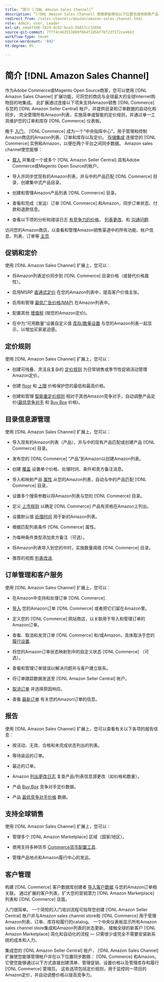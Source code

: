 ```yaml
---
title: “简介 [!DNL Amazon Sales Channel]”
description: ”[!DNL Amazon Sales Channel] 使商家能够在以下位置无缝地销售产品： [!DNL Amazon Marketplace].”
redirect_from: /sales-channels/amazon/amazon-sales-channel.html
role: Admin, User, Leader
exl-id: a4a6f446-7029-4c92-bce3-5b857cc33056
source-git-commit: 7fff4c463551089fb64f2d5bf7bf23f272ce4663
workflow-type: tm+mt
source-wordcount: '842'
ht-degree: 0%

---
```


# 简介 [!DNL Amazon Sales Channel]

作为Adobe Commerce或Magento Open Source商家，您可以使用 [!DNL Amazon Sales Channel] 扩展功能，可将您的商店与全球最大的全球Internet购物目的地集成。 此扩展通过连接以下项来支持Amazon销售 [!DNL Commerce] 与您的 [!DNL Amazon Seller Central] 帐户，并提供目录和订单数据的自动化和同步。 完全管理所有Amazon列表，实施简单或智能的定价规则，并通过单一工具维护您的订单和库存 [!DNL Commerce] 仪表板。

晚于 [入门](./amazon-onboarding-home.md)， [!DNL Commerce] 成为一个“中央指挥中心”，用于管理和控制Amazon商店的Amazon列表、订单和库存以及定价。 [存储集成](./store-integration.md) 连接您的 [!DNL Commerce] 实例和Amazon，以便在两个平台之间同步数据。 Amazon sales channel使您能够：

- [载入](./amazon-onboarding-home.md) 并集成一个或多个 [!DNL Amazon Seller Central] 具有Adobe Commerce或Magento Open Source的帐户。

- 导入并同步您现有的Amazon列表，并与中的产品匹配 [!DNL Commerce] 目录，创建集中式产品目录。

- 创建和管理Amazon产品列表 [!DNL Commerce] 目录。

- 查看和完成（发运）订单 [!DNL Commerce] 和Amazon，同步订单状态、付款和退款信息。

- 查看以下项的分析和错误日志 [有竞争力的价格](./competitive-price-analysis.md)， [列表更改](./listing-changes-log.md)、和 [沟通问题](./communication-errors-log.md).

访问您的Amazon商店，以查看和管理Amazon销售渠道中的所有功能、帐户信息、列表、订单等 [主页](./amazon-sales-channel-home.md).

## 促销和定价

使用 [!DNL Amazon Sales Channel] 扩展上，您可以：

- 将Amazon列表定价同步到 [!DNL Commerce] 目录价格（或替代价格属性）。

- 启用MSRP [直通式定价](./listing-price.md#configure-listing-price-settings) 在您的Amazon列表中，提高客户价值主张。

- 启用和管理 [最低广告价格(MAP)](./listing-price.md#configure-listing-price-settings) 在Amazon列表中。

- 配置其他 [增值税](./listing-price.md#configure-listing-price-settings) (按您的Amazon定价)。

- 在中为“可用数量”设置自定义值 [库存/数量设置](./stock-quantity.md#configure-stock--quantity-settings) 与您的Amazon列表一起显示，以增加买家紧迫感。

## 定价规则

使用 [!DNL Amazon Sales Channel] 扩展上，您可以：

- 创建可栈叠、灵活且复杂的 [定价规则](./pricing-products.md) 为日常销售或季节性促销活动管理Amazon定价。

- 创建 [floor](./floor-price.md) 和 [上限](./optional-ceiling-price.md) 价格保护您的最低和最高价格。

- 创建和管理 [智能重定价规则](./intelligent-repricing-rules.md) 相对于其他Amazon竞争对手，自动调整产品定价([最低竞争对手](./lowest-competitor-pricing.md) 和 [Buy Box](./buy-box-competitor-pricing.md) 价格)。

## 目录信息源管理

使用 [!DNL Amazon Sales Channel] 扩展上，您可以：

- 导入现有的Amazon列表（产品），并与中的现有产品匹配或创建产品 [!DNL Commerce] 目录。

- 发布您的 [!DNL Commerce] “产品”到Amazon以创建Amazon列表。

- 创建 [覆盖](./creating-editing-overrides.md) 设置单个价格、处理时间、条件和卖方备注消息。

- 导入和映射产品 [属性](./attributes-view.md) 从您的Amazon列表，自动与中的产品匹配 [!DNL Commerce] 目录。

- 设置多个搜索参数以将Amazon列表与您的 [!DNL Commerce] 目录。

- 定义 [上市规则](./listing-rules.md) 以确定 [!DNL Commerce] 产品有资格在Amazon上列出。

- 设置默认值 [处理时间](./product-listing-actions.md) 用于新的Amazon列表。

- 根据匹配列表条件 [!DNL Commerce] 属性。

- 为每种条件类型添加卖方备注（可选）。

- 将Amazon列表导入到您的中时，实施数量阈值 [!DNL Commerce] 目录。

- 推荐的视图 [列表改进](./listing-improvements.md).

## 订单管理和客户服务

使用 [!DNL Amazon Sales Channel] 扩展上，您可以：

- 在Amazon中支持和处理订单 [!DNL Commerce].

- [导入](./order-settings.md#configure-order-settings) 您的Amazon订单 [!DNL Commerce] 或者把它们留在Amazon里。

- 定义您的 [!DNL Commerce] 网站商店，以关联用于导入和管理订单的Amazon订单。

- 查看、取消和发货订单 [!DNL Commerce] 和/或Amazon，具体取决于您的 [履行设置](./fulfilled-by.md).

- 将您的Amazon订单状态映射到中的自定义状态 [!DNL Commerce] （可选）。

- 查看和管理订单错误以解决问题并与客户建立联系。

- 将订单跟踪数据发送至 [!DNL Amazon Seller Central] 帐户。

- [取消订单](./cancel-unshipped-order.md) 并选择原因响应。

- 查看 [最新订单](./amazon-store-dashboard.md) 有关您的Amazon订单的信息。

## 报告

使用 [!DNL Amazon Sales Channel] 扩展上，您可以查看有关以下各项的报告信息：

- 按活动、无效、合格和未完成状态列出的列表。

- 等待装运的订单。

- 最近的订单。

- Amazon [列出更改日志](./listing-changes-log.md) 复查产品/列表信息源更改（如价格和数量）。

- 产品 [Buy Box](./buy-box-competitor-pricing.md) 竞争对手定价数据。

- 产品 [最低竞争对手价格](./lowest-competitor-pricing.md) 数据。

## 支持全球销售

使用 [!DNL Amazon Sales Channel] 扩展上，您可以：

- 管理多个 [!DNL Amazon Marketplace] 区域（国家/地区）。

- 使用支持多种货币 [Commerce货币配置工具](https://experienceleague.adobe.com/docs/commerce-admin/stores-sales/site-store/currency/currency-configuration.html).

- 管理产品地点和Amazon履行中心的发运。

## 客户管理

构建 [!DNL Commerce] 客户数据库创建者 [导入客户数据](./order-settings.md#configure-order-settings) 与您的Amazon订单相关联。 通过扩展的客户列表，扩大您的营销潜力 [!DNL Amazon Marketplace] 列表和 [!DNL Commerce] 店面。


入门很简单。 一个简短的入门培训流程可指导您创建 [!DNL Amazon Seller Central] 帐户并与Amazon sales channel store和 [!DNL Commerce] 用于管理Amazon列表、订单、库存和履行的catalog。 一个中央仪表板显示所有Amazon sales channel store集成和Amazon列表的状态更新。 接触全球的新客户 [!DNL Amazon Marketplace] 简化和自动化的流程 — 只需很少或完全不需要安装新系统的成本和人力。

集成您的 [!DNL Amazon Seller Central] 帐户， [!DNL Amazon Sales Channel] 扩展使您能够管理帐户并在以下位置同步数据： [!DNL Commerce] 和Amazon。 它使您能够通过以下方式直接创建清单、管理促销、设置价格以及管理库存和履行 [!DNL Commerce] 管理员。 这些选项包括定价规则，用于监控同一项目的Amazon定价，并自动调整价格以提高竞争力。

